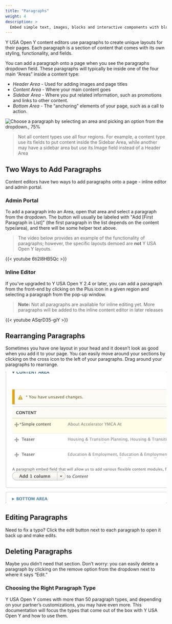 ```yaml
---
title: "Paragraphs"
weight: 4
description: >
  Embed simple text, images, blocks and interactive components with blocks, Y USA Open Y’s layout-building component.
---
```


Y USA Open Y content editors use paragraphs to create unique layouts for their pages. Each paragraph is a section of content that comes with its own styling, functionality, and fields.

You can add a paragraph onto a page when you see the paragraphs dropdown field. These paragraphs will typically be inside one of the four main “Areas” inside a content type:

* *Header Area* - Used for adding images and page titles
* *Content Area* - Where your main content goes
* *Sidebar Area* - Where you put related information, such as promotions and links to other content.
* *Bottom Area* - The “anchoring” elements of your page, such as a call to action.

![Choose a paragraph by selecting an area and picking an option from the dropdown., 75%](upload://nuI2Q27pR437LWvdUifiQg3nRJX.gif)

> Not all content types use all four regions. For example, a content type use its fields to put content inside the Sidebar Area, while another may have a sidebar area but use its Image field instead of a Header Area

## Two Ways to Add Paragraphs

Content editors have two ways to add paragraphs onto a page - inline editor and admin portal.

### Admin Portal

To add a paragraph into an Area, open that area and select a paragraph from the dropdown. The button will usually be labeled with "Add [First Paragraph in List]" (the first paragraph in the list depends on the content type/area), and there will be some helper text above.

> The video below provides an example of the functionality of paragraphs; however, the specific layouts demoed are **not** Y USA Open Y layouts.

{{< youtube 6ti2l8HB5Qc >}}

### Inline Editor

If you've upgraded to Y USA Open Y 2.4 or later, you can add a paragraph from the front-end by clicking on the Plus icon in a given region and selecting a paragraph from the pop-up window.

> **Note:** Not all paragraphs are available for inline editing yet. More paragraphs will be added to the inline content editor in later releases

{{< youtube ASqrD35-giY >}}

## Rearranging Paragraphs

Sometimes you have one layout in your head and it doesn’t look as good when you add it to your page. You can easily move around your sections by clicking on the cross icon to the left of your paragraphs. Drag around your paragraphs to rearrange.

![Just drag your paragraphs to rearrange them](../../../../../assets/img/fc8d41e992ec8bbb3bbae6a9753fbebdbdecb661.gif)

## Editing Paragraphs

Need to fix a typo? Click the edit button next to each paragraph to open it back up and make edits.

##  Deleting Paragraphs

Maybe you didn’t need that section. Don’t worry: you can easily delete a paragraph by clicking on the remove option from the dropdown next to where it says “Edit.”

### Choosing the Right Paragraph Type

Y USA Open Y comes with more than 50 paragraph types, and depending on your partner’s customizations, you may have even more. This documentation will focus the types that come out of the box with Y USA Open Y and how to use them.